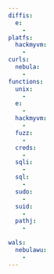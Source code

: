 ```yaml
---
diffis:
  e:
    -
platfs:
  hackmyvm:
    -
curls:
  nebula:
    -
functions:
  unix:
    -
  e:
    -
  hackmyvm:
    -
  fuzz:
    -
  creds:
    -
  sqli:
    -
  sql:
    -
  sudo:
    -
  suid:
    -
  pathj:
    -

wals:
  nebulawu:
    -
---
```

